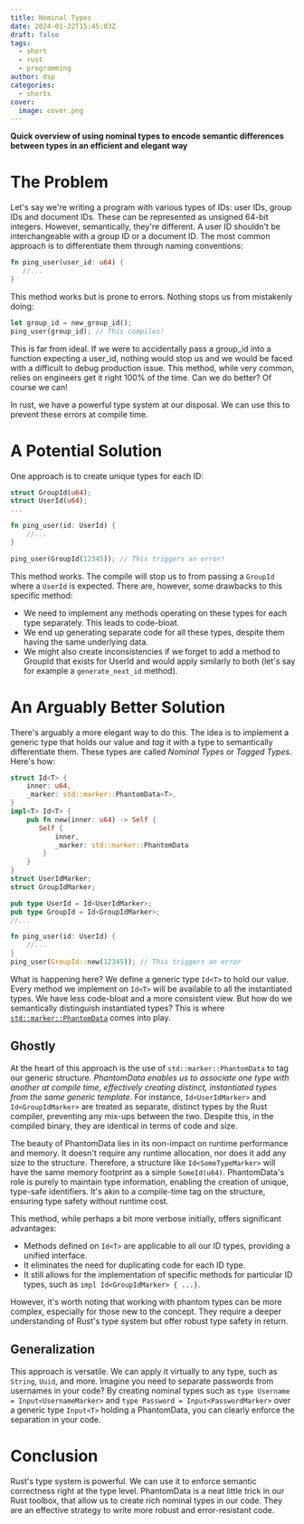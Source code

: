 ```yaml
---
title: Nominal Types
date: 2024-01-22T15:45:03Z
draft: false
tags:
  - short
  - rust
  - programming
author: dsp
categories:
  - shorts
cover:
  image: cover.png
---
```

**Quick overview of using nominal types to encode semantic differences between types in an efficient and elegant way**

# The Problem

Let's say we're writing a program with various types of IDs: user IDs, group IDs and document IDs. These can be represented as unsigned 64-bit integers. However, semantically, they're different. A user ID shouldn't be interchangeable with a group ID or a document ID. The most common approach is to differentiate them through naming conventions:


```rust
fn ping_user(user_id: u64) {
   //...
}
```

This method works but is prone to errors. Nothing stops us from mistakenly doing:

```rust
let group_id = new_group_id(); 
ping_user(group_id); // This compiles!
```

This is far from ideal. If we were to accidentally pass a group_id into a function expecting a user_id, nothing would stop us and we would be faced with a difficult to debug production issue. This method, while very common, relies on engineers get it right 100% of the time. Can we do better? Of course we can!

In rust, we have a powerful type system at our disposal. We can use this to prevent these errors at compile time.

# A Potential Solution

One approach is to create unique types for each ID:

```rust
struct GroupId(u64);
struct UserId(u64);
...

fn ping_user(id: UserId) {
    //...
}

ping_user(GroupId(12345)); // This triggers an error!
```

This method works. The compile will stop us to from passing a `GroupId` where a `UserId` is expected. There are, however, some drawbacks to this specific method:

- We need to implement any methods operating on these types for each type separately. This leads to code-bloat.
- We end up generating separate code for all these types, despite them having the same underlying data.
- We might also create inconsistencies if we forget to add a method to GroupId that exists for UserId and would apply similarly to both (let's say for example a `generate_next_id` method).

# An Arguably Better Solution

There's arguably a more elegant way to do this. The idea is to implement a generic type that holds our value and _tag_ it with a type to semantically differentiate them. These types are called *Nominal Types* or *Tagged Types*. Here's how:

```rust
struct Id<T> {
    inner: u64,
    _marker: std::marker::PhantomData<T>,
}
impl<T> Id<T> {
    pub fn new(inner: u64) -> Self { 
       Self {
           inner, 
           _marker: std::marker::PhantomData
        }
    }
}
struct UserIdMarker;
struct GroupIdMarker;

pub type UserId = Id<UserIdMarker>;
pub type GroupId = Id<GroupIdMarker>;
//...

fn ping_user(id: UserId) {
    //...
}
ping_user(GroupId::new(12345)); // This triggers an error

```

What is happening here? We define a generic type `Id<T>` to hold our value. Every method we implement on `Id<T>` will be available to all the instantiated types. We have less code-bloat and a more consistent view. But how do we semantically distinguish instantiated types? This is where [`std::marker::PhantomData`](https://doc.rust-lang.org/std/marker/struct.PhantomData.html) comes into play.

## Ghostly

At the heart of this approach is the use of `std::marker::PhantomData` to tag our generic structure. _PhantomData enables us to associate one type with another at compile time, effectively creating distinct, instantiated types from the same generic template_. For instance, `Id<UserIdMarker>` and `Id<GroupIdMarker>` are treated as separate, distinct types by the Rust compiler, preventing any mix-ups between the two. Despite this, in the compiled binary, they are identical in terms of code and size.

The beauty of PhantomData lies in its non-impact on runtime performance and memory. It doesn't require any runtime allocation, nor does it add any size to the structure. Therefore, a structure like `Id<SomeTypeMarker>` will have the same memory footprint as a simple `SomeId(u64)`. PhantomData's role is purely to maintain type information, enabling the creation of unique, type-safe identifiers. It's akin to a compile-time tag on the structure, ensuring type safety without runtime cost.

This method, while perhaps a bit more verbose initially, offers significant advantages:

- Methods defined on `Id<T>` are applicable to all our ID types, providing a unified interface.
- It eliminates the need for duplicating code for each ID type.
- It still allows for the implementation of specific methods for particular ID types, such as `impl Id<GroupIdMarker> { ...}`.

However, it's worth noting that working with phantom types can be more complex, especially for those new to the concept. They require a deeper understanding of Rust's type system but offer robust type safety in return.

## Generalization

This approach is versatile. We can apply it virtually to any type, such as `String`, `Uuid`, and more. Imagine you need to separate passwords from usernames in your code? By creating nominal types such as `type Username = Input<UsernameMarker>` and `type Password = Input<PasswordMarker>` over a generic type `Input<T>` holding a PhantomData, you can clearly enforce the separation in your code.

# Conclusion

Rust's type system is powerful. We can use it to enforce semantic correctness right at the type level. PhantomData is a neat little trick in our Rust toolbox, that allow us to create rich nominal types in our code. They are an effective strategy to write more robust and error-resistant code.
